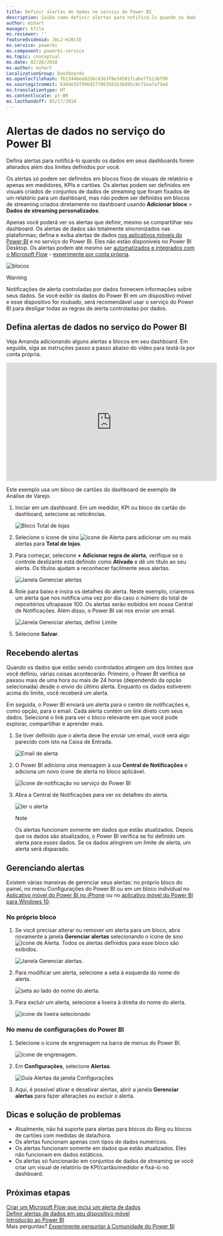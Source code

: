 ```yaml
---
title: Definir alertas de dados no serviço do Power BI
description: Saiba como definir alertas para notificá-lo quando os dados em seus dashboards forem alterados além dos limites definidos por você no serviço do Microsoft Power BI.
author: mihart
manager: kfile
ms.reviewer: ''
featuredvideoid: JbL2-HJ8clE
ms.service: powerbi
ms.component: powerbi-service
ms.topic: conceptual
ms.date: 02/28/2018
ms.author: mihart
LocalizationGroup: Dashboards
ms.openlocfilehash: fb1344bea9256c63e3f8e34581fcabe7f5136f90
ms.sourcegitcommit: 638de55f996d177063561b36d95c8c71ea7af3ed
ms.translationtype: HT
ms.contentlocale: pt-BR
ms.lasthandoff: 05/17/2018
---
```

# <a name="data-alerts-in-power-bi-service"></a>Alertas de dados no serviço do Power BI
Defina alertas para notificá-lo quando os dados em seus dashboards forem alterados além dos limites definidos por você. 

Os alertas só podem ser definidos em blocos fixos de visuais de relatório e apenas em medidores, KPIs e cartões. Os alertas podem ser definidos em visuais criados de conjuntos de dados de streaming que foram fixados de um relatório para um dashboard, mas não podem ser definidos em blocos de streaming criados diretamente no dashboard usando **Adicionar bloco** > **Dados de streaming personalizados**. 

Apenas você poderá ver os alertas que definir, mesmo se compartilhar seu dashboard. Os alertas de dados são totalmente sincronizados nas plataformas; defina e exiba alertas de dados [nos aplicativos móveis do Power BI](mobile-set-data-alerts-in-the-mobile-apps.md) e no serviço do Power BI. Eles não estão disponíveis no Power BI Desktop. Os alertas podem até mesmo ser [automatizados e integrados com o Microsoft Flow](https://flow.microsoft.com) - [experimente por conta própria](service-flow-integration.md).

![blocos](media/service-set-data-alerts/powerbi-alert-types-new.png)

> [!WARNING]
> Notificações de alerta controladas por dados fornecem informações sobre seus dados. Se você exibir os dados do Power BI em um dispositivo móvel e esse dispositivo for roubado, será recomendável usar o serviço do Power BI para desligar todas as regras de alerta controladas por dados.
> 
> 

## <a name="set-data-alerts-in-power-bi-service"></a>Defina alertas de dados no serviço do Power BI
Veja Amanda adicionando alguns alertas a blocos em seu dashboard. Em seguida, siga as instruções passo a passo abaixo do vídeo para testá-la por conta própria.

<iframe width="560" height="315" src="https://www.youtube.com/embed/JbL2-HJ8clE" frameborder="0" allowfullscreen></iframe>

Este exemplo usa um bloco de cartões do dashboard de exemplo de Análise de Varejo.

1. Iniciar em um dashboard. Em um medidor, KPI ou bloco de cartão do dashboard, selecione as reticências.
   
   ![Bloco Total de lojas](media/service-set-data-alerts/powerbi-card.png)
2. Selecione o ícone de sino ![ícone de Alerta](media/service-set-data-alerts/power-bi-bell-icon.png) para adicionar um ou mais alertas para **Total de lojas**.
   
1. Para começar, selecione **+ Adicionar regra de alerta**, verifique se o controle deslizante está definido como **Ativado** e dê um título ao seu alerta. Os títulos ajudam a reconhecer facilmente seus alertas.
   
   ![Janela Gerenciar alertas](media/service-set-data-alerts/powerbi-alert-title.png)
4. Role para baixo e insira os detalhes do alerta.  Neste exemplo, criaremos um alerta que nos notifica uma vez por dia caso o número do total de repositórios ultrapasse 100. Os alertas serão exibidos em nossa Central de Notificações. Além disso, o Power BI vai nos enviar um email.
   
   ![Janela Gerenciar alertas, definir Limite](media/service-set-data-alerts/power-bi-set-alert-details.png)
5. Selecione **Salvar**.

## <a name="receiving-alerts"></a>Recebendo alertas
Quando os dados que estão sendo controlados atingem um dos limites que você definiu, várias coisas acontecerão. Primeiro, o Power BI verifica se passou mais de uma hora ou mais de 24 horas (dependendo da opção selecionada) desde o envio do último alerta. Enquanto os dados estiverem acima do limite, você receberá um alerta.

Em seguida, o Power BI enviará um alerta para o centro de notificações e, como opção, para o email. Cada alerta contém um link direto com seus dados. Selecione o link para ver o bloco relevante em que você pode explorar, compartilhar e aprender mais.  

1. Se tiver definido que o alerta deve lhe enviar um email, você verá algo parecido com isto na Caixa de Entrada.
   
   ![Email de alerta](media/service-set-data-alerts/powerbi-alerts-email.png)
2. O Power BI adiciona uma mensagem à sua **Central de Notificações** e adiciona um novo ícone de alerta no bloco aplicável.
   
   ![Ícone de notificação no serviço do Power BI](media/service-set-data-alerts/powerbi-alert-notifications.png)
3. Abra a Central de Notificações para ver os detalhes do alerta.
   
    ![ler o alerta](media/service-set-data-alerts/powerbi-alert-notfication.png)
   
   > [!NOTE]
   > Os alertas funcionam somente em dados que estão atualizados. Depois que os dados são atualizados, o Power BI verifica se foi definido um alerta para esses dados. Se os dados atingirem um limite de alerta, um alerta será disparado.
   > 
   > 

## <a name="managing-alerts"></a>Gerenciando alertas
Existem várias maneiras de gerenciar seus alertas: no próprio bloco do painel, no menu Configurações do Power BI ou em um bloco individual no [Aplicativo móvel do Power BI no iPhone](mobile-set-data-alerts-in-the-mobile-apps.md) ou no [aplicativo móvel do Power BI para Windows 10](mobile-set-data-alerts-in-the-mobile-apps.md).

### <a name="from-the-tile-itself"></a>No próprio bloco
1. Se você precisar alterar ou remover um alerta para um bloco, abra novamente a janela **Gerenciar alertas** selecionando o ícone de sino ![ícone de Alerta](media/service-set-data-alerts/power-bi-bell-icon.png). Todos os alertas definidos para esse bloco são exibidos.
   
    ![Janela Gerenciar alertas](media/service-set-data-alerts/powerbi-see-alerts.png).
2. Para modificar um alerta, selecione a seta à esquerda do nome do alerta.
   
    ![seta ao lado do nome do alerta](media/service-set-data-alerts/powerbi-see-alerts-arrow.png).
3. Para excluir um alerta, selecione a lixeira à direita do nome do alerta.
   
      ![ícone de lixeira selecionado](media/service-set-data-alerts/powerbi-see-alerts-delete.png)

### <a name="from-the-power-bi-settings-menu"></a>No menu de configurações do Power BI
1. Selecione o ícone de engrenagem na barra de menus do Power BI.
   
    ![ícone de engrenagem](media/service-set-data-alerts/powerbi-gear-icon.png).
2. Em **Configurações**, selecione **Alertas**.
   
    ![Guia Alertas da janela Configurações](media/service-set-data-alerts/powerbi-alert-settings.png)
3. Aqui, é possível ativar e desativar alertas, abrir a janela **Gerenciar alertas** para fazer alterações ou excluir o alerta.

## <a name="tips-and-troubleshooting"></a>Dicas e solução de problemas
* Atualmente, não há suporte para alertas para blocos do Bing ou blocos de cartões com medidas de data/hora.
* Os alertas funcionam apenas com tipos de dados numéricos.
* Os alertas funcionam somente em dados que estão atualizados. Eles não funcionam em dados estáticos.
* Os alertas só funcionarão em conjuntos de dados de streaming se você criar um visual de relatório de KPI/cartão/medidor e fixá-lo no dashboard.

## <a name="next-steps"></a>Próximas etapas
[Criar um Microsoft Flow que inclui um alerta de dados](service-flow-integration.md)    
[Definir alertas de dados em seu dispositivo móvel](mobile-set-data-alerts-in-the-mobile-apps.md)    
[Introdução ao Power BI](service-get-started.md)    
Mais perguntas? [Experimente perguntar à Comunidade do Power BI](http://community.powerbi.com/)

